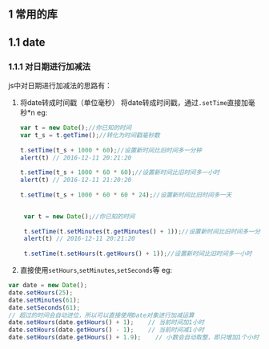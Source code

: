 ## 1 常用的库
## 1.1 date
### 1.1.1 对日期进行加减法

js中对日期进行加减法的思路有：
1. 将date转成时间戳（单位毫秒）
   将date转成时间戳，通过`.setTime`直接加毫秒*n
   eg:
   ```js
   var t = new Date();//你已知的时间
   var t_s = t.getTime();//转化为时间戳毫秒数
 
   t.setTime(t_s + 1000 * 60);//设置新时间比旧时间多一分钟
   alert(t) // 2016-12-11 20:21:20
 
   t.setTime(t_s + 1000 * 60 * 60);//设置新时间比旧时间多一小时
   alert(t) // 2016-12-11 21:20:20
 
   t.setTime(t_s + 1000 * 60 * 60 * 24);//设置新时间比旧时间多一天
   ```

   ```js

    var t = new Date();//你已知的时间
 
    t.setTime(t.setMinutes(t.getMinutes() + 1));//设置新时间比旧时间多一分钟
    alert(t) // 2016-12-11 20:21:20
 
    t.setTime(t.setHours(t.getHours() + 1));//设置新时间比旧时间多一小时
   ```

2. 直接使用`setHours`,`setMinutes`,`setSeconds`等
eg:
```js
var date = new Date();
date.setHours(25);
date.setMinutes(61);
date.setSeconds(61);
// 超过的时间会自动进位，所以可以直接使用Date对象进行加减运算
date.setHours(date.getHours() + 1);    // 当前时间加1小时
date.setHours(date.getHours() - 1);    // 当前时间减1小时
date.setHours(date.getHours() + 1.9);    // 小数会自动取整，即只增加1个小时
```